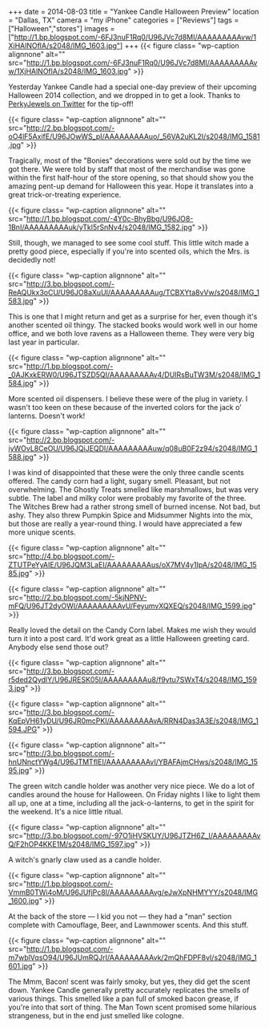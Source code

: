 +++
date = 2014-08-03
title = "Yankee Candle Halloween Preview"
location = "Dallas, TX"
camera = "my iPhone"
categories = ["Reviews"]
tags = ["Halloween","stores"]
images = ["http://1.bp.blogspot.com/-6FJ3nuF1Rq0/U96JVc7d8MI/AAAAAAAAAvw/1XjHAlNOflA/s2048/IMG_1603.jpg"]
+++
{{< figure class= "wp-caption alignnone" alt="" src="http://1.bp.blogspot.com/-6FJ3nuF1Rq0/U96JVc7d8MI/AAAAAAAAAvw/1XjHAlNOflA/s2048/IMG_1603.jpg" >}}

Yesterday Yankee Candle had a special one-day preview of their upcoming Halloween 2014 collection, and we dropped in to get a look. Thanks to [PerkyJewels on Twitter](https://twitter.com/perkyjewels?lang=en) for the tip-off!

<!--more-->

{{< figure class= "wp-caption alignnone" alt="" src="http://2.bp.blogspot.com/-oO4lF5AxifE/U96JOwWS_pI/AAAAAAAAAuo/_56VA2uKL2I/s2048/IMG_1581.jpg" >}}

Tragically, most of the "Bonies" decorations were sold out by the time we got there. We were told by staff that most of the merchandise was gone within the first half-hour of the store opening, so that should show you the amazing pent-up demand for Halloween this year. Hope it translates into a great trick-or-treating experience.

{{< figure class= "wp-caption alignnone" alt="" src="http://1.bp.blogspot.com/-4Y0c-BhyBbg/U96JO8-1BnI/AAAAAAAAAuk/yTkl5rSnNv4/s2048/IMG_1582.jpg" >}}

Still, though, we managed to see some cool stuff. This little witch made a pretty good piece, especially if you're into scented oils, which the Mrs. is decidedly not!

{{< figure class= "wp-caption alignnone" alt="" src="http://3.bp.blogspot.com/-ReAQUkx3oCU/U96JO8aXuUI/AAAAAAAAAug/TCBXYta8vVw/s2048/IMG_1583.jpg" >}}

This is one that I might return and get as a surprise for her, even though it's another scented oil thingy. The stacked books would work well in our home office, and we both love ravens as a Halloween theme. They were very big last year in particular.

{{< figure class= "wp-caption alignnone" alt="" src="http://1.bp.blogspot.com/-_0AJKxkERW0/U96JTSZD5QI/AAAAAAAAAv4/DUIRsBuTW3M/s2048/IMG_1584.jpg" >}}

More scented oil dispensers. I believe these were of the plug in variety. I wasn't too keen on these because of the inverted colors for the jack o' lanterns. Doesn't work!

{{< figure class= "wp-caption alignnone" alt="" src="http://2.bp.blogspot.com/-iyWOvL8CeOU/U96JQiJEQDI/AAAAAAAAAuw/q08uB0F2z94/s2048/IMG_1588.jpg" >}}

I was kind of disappointed that these were the only three candle scents offered. The candy corn had a light, sugary smell. Pleasant, but not overwhelming. The Ghostly Treats smelled like marshmallows, but was very subtle. The label and milky color were probably my favorite of the three. The Witches Brew had a rather strong smell of burned incense. Not bad, but ashy. They also threw Pumpkin Spice and Midsummer Nights into the mix, but those are really a year-round thing. I would have appreciated a few more unique scents.

{{< figure class= "wp-caption alignnone" alt="" src="http://4.bp.blogspot.com/-ZTUTPeYyAIE/U96JQM3LaEI/AAAAAAAAAus/oX7MV4y1IpA/s2048/IMG_1585.jpg" >}}

{{< figure class= "wp-caption alignnone" alt="" src="http://2.bp.blogspot.com/-5kjNPNV-mFQ/U96JT2dyOWI/AAAAAAAAAvU/FeyumvXQXEQ/s2048/IMG_1599.jpg" >}}

Really loved the detail on the Candy Corn label. Makes me wish they would turn it into a post card. It'd work great as a little Halloween greeting card. Anybody else send those out?

{{< figure class= "wp-caption alignnone" alt="" src="http://3.bp.blogspot.com/-r5ded2QydlY/U96JRESK05I/AAAAAAAAAu8/f9ytu7SWxT4/s2048/IMG_1593.jpg" >}}

{{< figure class= "wp-caption alignnone" alt="" src="http://3.bp.blogspot.com/-KqEpVH61yDU/U96JR0mcPKI/AAAAAAAAAvA/RRN4Das3A3E/s2048/IMG_1594.JPG" >}}

{{< figure class= "wp-caption alignnone" alt="" src="http://3.bp.blogspot.com/-hnUNnctYWg4/U96JTMTflEI/AAAAAAAAAvI/YBAFAjmCHws/s2048/IMG_1595.jpg" >}}

The green witch candle holder was another very nice piece. We do a lot of candles around the house for Halloween. On Friday nights I like to light them all up, one at a time, including all the jack-o-lanterns, to get in the spirit for the weekend. It's a nice little ritual.

{{< figure class= "wp-caption alignnone" alt="" src="http://3.bp.blogspot.com/-97O1iHVSKUY/U96JTZH6Z_I/AAAAAAAAAvQ/F2hOP4KKE1M/s2048/IMG_1597.jpg" >}}

A witch's gnarly claw used as a candle holder.

{{< figure class= "wp-caption alignnone" alt="" src="http://1.bp.blogspot.com/-VmmB0TWi4oM/U96JUfjPc8I/AAAAAAAAAvg/eJwXpNHMYYY/s2048/IMG_1600.jpg" >}}

At the back of the store — I kid you not — they had a "man" section complete with Camouflage, Beer, and Lawnmower scents. And this stuff.

{{< figure class= "wp-caption alignnone" alt="" src="http://1.bp.blogspot.com/-m7wblVqsO94/U96JUmRQJrI/AAAAAAAAAvk/2mQhFDPF8vI/s2048/IMG_1601.jpg" >}}

The Mmm, Bacon! scent was fairly smoky, but yes, they did get the scent down. Yankee Candle generally pretty accurately replicates the smells of various things. This smelled like a pan full of smoked bacon grease, if you're into that sort of thing. The Man Town scent promised some hilarious strangeness, but in the end just smelled like cologne.
